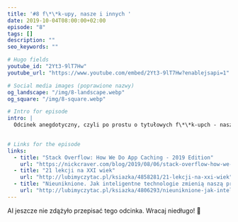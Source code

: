```yaml
---
title: '#8 f\*\*k-upy, nasze i innych '
date: 2019-10-04T08:00:00+02:00
episode: "8"
tags: []
description: ""
seo_keywords: ""

# Hugo fields
youtube_id: "2Yt3-9lT7Hw"
youtube_url: "https://www.youtube.com/embed/2Yt3-9lT7Hw?enablejsapi=1"

# Social media images (poprawione nazwy)
og_landscape: "/img/8-landscape.webp"
og_square: "/img/8-square.webp"

# Intro for episode
intro: |
  Odcinek anegdotyczny, czyli po prostu o tytułowych f\*\*k-upch - naszych i innych osób.
  

# Links for the episode
links:
  - title: "Stack Overflow: How We Do App Caching - 2019 Edition"
    url: "https://nickcraver.com/blog/2019/08/06/stack-overflow-how-we-do-app-caching/"
  - title: "21 lekcji na XXI wiek"
    url: "http://lubimyczytac.pl/ksiazka/4858281/21-lekcji-na-xxi-wiek"
  - title: "Nieuniknione. Jak inteligentne technologie zmienią naszą przyszłość"
    url: "http://lubimyczytac.pl/ksiazka/4806293/nieuniknione-jak-inteligentne-technologie-zmienia-nasza-przyszlosc"
---
```


AI jeszcze nie zdążyło przepisać tego odcinka. Wracaj niedługo! 🤖